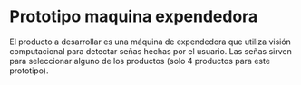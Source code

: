 # Prototipo maquina expendedora
El producto a desarrollar es una máquina de expendedora que utiliza visión computacional para detectar señas hechas por el usuario.
Las señas sirven para seleccionar alguno de los productos (solo 4 productos para este prototipo).
